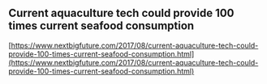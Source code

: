 ## Current aquaculture tech could provide 100 times current seafood consumption
  
  [https://www.nextbigfuture.com/2017/08/current-aquaculture-tech-could-provide-100-times-current-seafood-consumption.html](https://www.nextbigfuture.com/2017/08/current-aquaculture-tech-could-provide-100-times-current-seafood-consumption.html)